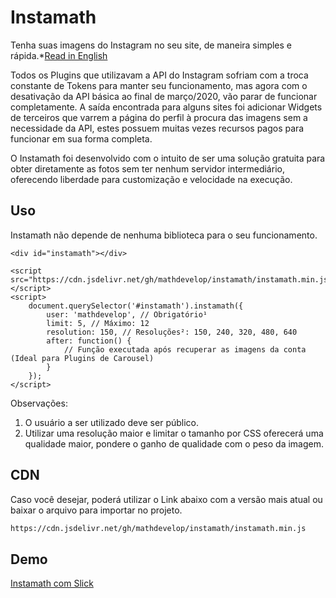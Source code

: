 # Instamath

Tenha suas imagens do Instagram no seu site, de maneira simples e rápida.*[Read in English](README.md)

Todos os Plugins que utilizavam a API do Instagram sofriam com a troca constante de Tokens para manter seu funcionamento, mas agora com o desativação da API básica ao final de março/2020, vão parar de funcionar completamente. A saída encontrada para alguns sites foi adicionar Widgets de terceiros que varrem a página do perfil à procura das imagens sem a necessidade da API, estes possuem muitas vezes recursos pagos para funcionar em sua forma completa.

O Instamath foi desenvolvido com o intuito de ser uma solução gratuita para obter diretamente as fotos sem ter nenhum servidor intermediário, oferecendo liberdade para customização e velocidade na execução.


## Uso

Instamath não depende de nenhuma biblioteca para o seu funcionamento.

```
<div id="instamath"></div>

<script src="https://cdn.jsdelivr.net/gh/mathdevelop/instamath/instamath.min.js"></script>
<script>
    document.querySelector('#instamath').instamath({
        user: 'mathdevelop', // Obrigatório¹
        limit: 5, // Máximo: 12
        resolution: 150, // Resoluções²: 150, 240, 320, 480, 640
        after: function() {
            // Função executada após recuperar as imagens da conta (Ideal para Plugins de Carousel)
        }
    });
</script>
```
Observações:
1) O usuário a ser utilizado deve ser público.
2) Utilizar uma resolução maior e limitar o tamanho por CSS oferecerá uma qualidade maior, pondere o ganho de qualidade com o peso da imagem.

## CDN

Caso você desejar, poderá utilizar o Link abaixo com a versão mais atual ou baixar o arquivo para importar no projeto.

```bash
https://cdn.jsdelivr.net/gh/mathdevelop/instamath/instamath.min.js
```

## Demo
[Instamath com Slick](https://instamath.netlify.com/)